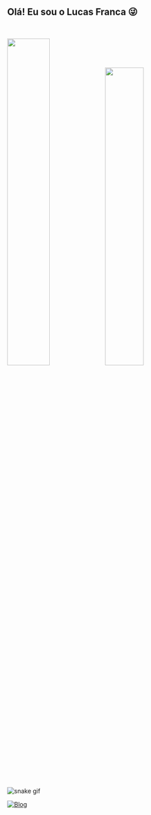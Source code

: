 ## Olá! Eu sou o Lucas Franca 😜

<br><div>
     <img width="44%" src="https://github-readme-stats-sigma-five.vercel.app/api?username=LucasFranca1&show_icons=true&theme=tokyonight&hide_border=true"/>
     <img width="42%" src="https://github-readme-stats-sigma-five.vercel.app/api/top-langs/?username=LucasFranca1&theme=tokyonight&hide_border=true"/>
</br></div>

![snake gif](https://github.com/LucasFranca1/LucasFranca1/blob/output/github-contribution-grid-snake.svg)

[![Blog](https://img.shields.io/badge/Instagram-E4405F.svg?style=for-the-badge&logo=Instagram&logoColor=white)](https://www.instagram.com/lucas.hernandes1/)
